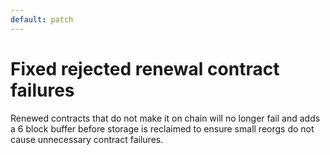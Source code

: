 ```yaml
---
default: patch
---
```


# Fixed rejected renewal contract failures

Renewed contracts that do not make it on chain will no longer fail and adds a 6 block buffer
before storage is reclaimed to ensure small reorgs do not cause unnecessary contract failures.